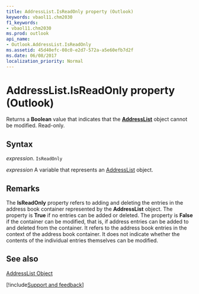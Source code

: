 ```yaml
---
title: AddressList.IsReadOnly property (Outlook)
keywords: vbaol11.chm2030
f1_keywords:
- vbaol11.chm2030
ms.prod: outlook
api_name:
- Outlook.AddressList.IsReadOnly
ms.assetid: 45d40efc-08c0-e2d7-572a-a5e60efb7d2f
ms.date: 06/08/2017
localization_priority: Normal
---
```



# AddressList.IsReadOnly property (Outlook)

Returns a **Boolean** value that indicates that the **[AddressList](Outlook.AddressList.md)** object cannot be modified. Read-only.


## Syntax

_expression_. `IsReadOnly`

_expression_ A variable that represents an [AddressList](Outlook.AddressList.md) object.


## Remarks

The  **IsReadOnly** property refers to adding and deleting the entries in the address book container represented by the **AddressList** object. The property is **True** if no entries can be added or deleted. The property is **False** if the container can be modified, that is, if address entries can be added to and deleted from the container. It refers to the address book entries in the context of the address book container. It does not indicate whether the contents of the individual entries themselves can be modified.


## See also


[AddressList Object](Outlook.AddressList.md)

[!include[Support and feedback](~/includes/feedback-boilerplate.md)]
